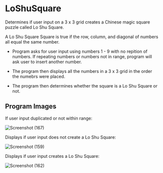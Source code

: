 # LoShuSquare
Determines if user input on a 3 x 3 grid creates a Chinese magic square puzzle called Lo Shu Square.

A Lo Shu Square Square is true if the row, column, and diagonal of numbers all equal the same number.

- Program asks for user input using numbers 1 - 9 with no repition of numbers. If repeating numbers or numbers not in range, program will ask user to insert another number.

- The program then displays all the numbers in a 3 x 3 grid in the order the numebrs were placed.

- The program then determines whether the square is a Lo Shu Square or not.

## Program Images

If user input duplicated or not within range:

![Screenshot (167)](https://user-images.githubusercontent.com/79016565/137794200-631af39c-6fc4-48c9-87d0-6c970e09df2b.png)

Displays if user input does not create a Lo Shu Square:

![Screenshot (159)](https://user-images.githubusercontent.com/79016565/137794473-960dd61f-7065-4dc6-ad34-102cece133d3.png)

Displays if user input creates a Lo Shu Square:

![Screenshot (162)](https://user-images.githubusercontent.com/79016565/137794499-a1f5514c-5cb2-40a8-a287-595a4ffe3487.png)





